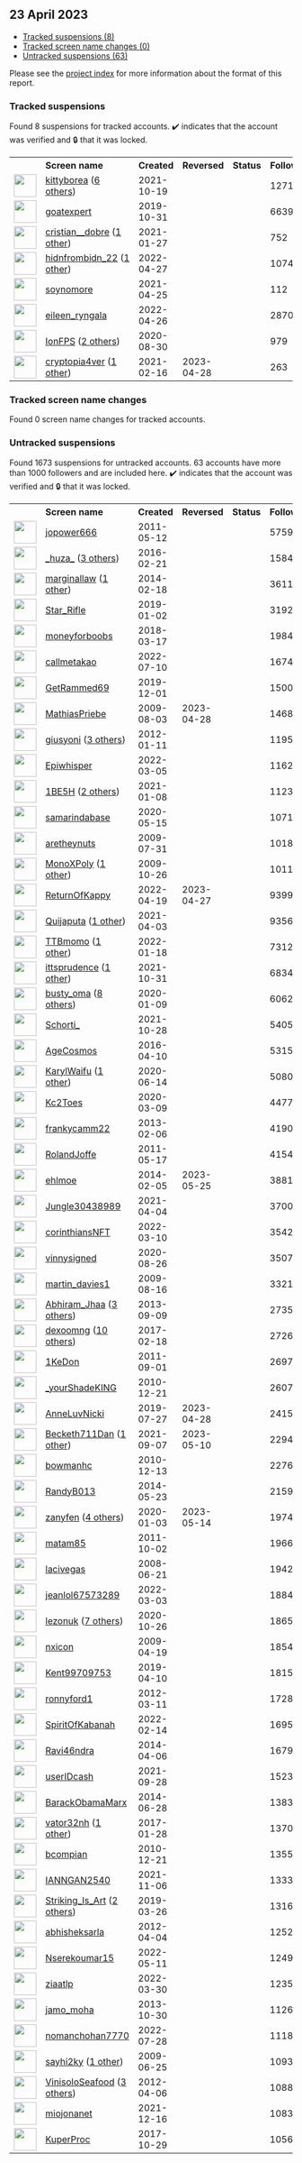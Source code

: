 ## 23 April 2023

* [Tracked suspensions (8)](#tracked-suspensions)
* [Tracked screen name changes (0)](#tracked-screen-name-changes)
* [Untracked suspensions (63)](#untracked-suspensions)

Please see the [project index](https://github.com/travisbrown/twitter-watch) for more information about the format of this report.

### Tracked suspensions

Found 8 suspensions for tracked accounts.
  ✔️ indicates that the account was verified and 🔒 that it was locked.

<table>
    <tr>
        <th></th>
        <th align="left">Screen name</th>
        <th align="left">Created</th>
        <th align="left">Reversed</th>
        <th align="left">Status</th>
        <th align="left">Followers</th>
        <th align="left">Ranking</th></tr>
    </tr>
        <tr>
            <td><a href="https://twitter.com/intent/user?user_id=1450570882846502912">
                <img src="https://pbs.twimg.com/profile_images/1527408571507433472/UWssfGfw_normal.jpg" width="40px" height="40px" align="center"/></a>
            </td>
            <td>
                <a href="https://twitter.com/kittyborea">kittyborea</a>&nbsp;(<a href="https://api.memory.lol/v1/tw/id/1450570882846502912">6 others</a>)&nbsp;</td>
            <td>2021-10-19</td>
            <td></td>
            <td align="center"></td>
            <td>1271</td>
            <td>2042</td>
        </tr>
        <tr>
            <td><a href="https://twitter.com/intent/user?user_id=1189814358043439105">
                <img src="https://pbs.twimg.com/profile_images/1189837839229431809/pw2tyXlE_normal.jpg" width="40px" height="40px" align="center"/></a>
            </td>
            <td>
                <a href="https://twitter.com/goatexpert">goatexpert</a></td>
            <td>2019-10-31</td>
            <td></td>
            <td align="center"></td>
            <td>6639</td>
            <td>10985</td>
        </tr>
        <tr>
            <td><a href="https://twitter.com/intent/user?user_id=1354381852233134083">
                <img src="https://pbs.twimg.com/profile_images/1506372176710152198/1nARpzqn_normal.jpg" width="40px" height="40px" align="center"/></a>
            </td>
            <td>
                <a href="https://twitter.com/cristian__dobre">cristian__dobre</a>&nbsp;(<a href="https://api.memory.lol/v1/tw/id/1354381852233134083">1 other</a>)&nbsp;</td>
            <td>2021-01-27</td>
            <td></td>
            <td align="center"></td>
            <td>752</td>
            <td>18523</td>
        </tr>
        <tr>
            <td><a href="https://twitter.com/intent/user?user_id=1519376861469548546">
                <img src="https://pbs.twimg.com/profile_images/1588886581187846144/BZeOByWZ_normal.jpg" width="40px" height="40px" align="center"/></a>
            </td>
            <td>
                <a href="https://twitter.com/hidnfrombidn_22">hidnfrombidn_22</a>&nbsp;(<a href="https://api.memory.lol/v1/tw/id/1519376861469548546">1 other</a>)&nbsp;</td>
            <td>2022-04-27</td>
            <td></td>
            <td align="center"></td>
            <td>1074</td>
            <td>31327</td>
        </tr>
        <tr>
            <td><a href="https://twitter.com/intent/user?user_id=1386361654871535619">
                <img src="https://pbs.twimg.com/profile_images/1526585790402371585/ekaeSUm9_normal.jpg" width="40px" height="40px" align="center"/></a>
            </td>
            <td>
                <a href="https://twitter.com/soynomore">soynomore</a></td>
            <td>2021-04-25</td>
            <td></td>
            <td align="center"></td>
            <td>112</td>
            <td>50199</td>
        </tr>
        <tr>
            <td><a href="https://twitter.com/intent/user?user_id=1519089482808668166">
                <img src="https://pbs.twimg.com/profile_images/1577812334743093255/14XwgOJ3_normal.jpg" width="40px" height="40px" align="center"/></a>
            </td>
            <td>
                <a href="https://twitter.com/eileen_ryngala">eileen_ryngala</a></td>
            <td>2022-04-26</td>
            <td></td>
            <td align="center"></td>
            <td>2870</td>
            <td>76844</td>
        </tr>
        <tr>
            <td><a href="https://twitter.com/intent/user?user_id=1300116830560845827">
                <img src="https://pbs.twimg.com/profile_images/1596667004597010434/H_Hd5DPa_normal.jpg" width="40px" height="40px" align="center"/></a>
            </td>
            <td>
                <a href="https://twitter.com/IonFPS">IonFPS</a>&nbsp;(<a href="https://api.memory.lol/v1/tw/id/1300116830560845827">2 others</a>)&nbsp;</td>
            <td>2020-08-30</td>
            <td></td>
            <td align="center"></td>
            <td>979</td>
            <td>88008</td>
        </tr>
        <tr>
            <td><a href="https://twitter.com/intent/user?user_id=1361540273982083073">
                <img src="https://pbs.twimg.com/profile_images/1380261429731848192/N4Hv-Kq5_normal.jpg" width="40px" height="40px" align="center"/></a>
            </td>
            <td>
                <a href="https://twitter.com/cryptopia4ver">cryptopia4ver</a>&nbsp;(<a href="https://api.memory.lol/v1/tw/id/1361540273982083073">1 other</a>)&nbsp;</td>
            <td>2021-02-16</td>
            <td>2023-04-28</td>
            <td align="center"></td>
            <td>263</td>
            <td>90033</td>
        </tr></table>

### Tracked screen name changes

Found 0 screen name changes for tracked accounts.

### Untracked suspensions

Found 1673 suspensions for untracked accounts.
63 accounts have more than 1000 followers and are included here.
  ✔️ indicates that the account was verified and 🔒 that it was locked.

<table>
    <tr>
        <th></th>
        <th align="left">Screen name</th>
        <th align="left">Created</th>
        <th align="left">Reversed</th>
        <th align="left">Status</th>
        <th align="left">Followers</th>
    </tr>
        <tr>
            <td><a href="https://twitter.com/intent/user?user_id=297302006">
                <img src="https://pbs.twimg.com/profile_images/1588272742083825670/5z1NEGqM_normal.jpg" width="40px" height="40px" align="center"/></a>
            </td>
            <td>
                <a href="https://twitter.com/jopower666">jopower666</a></td>
            <td>2011-05-12</td>
            <td></td>
            <td align="center"></td>
            <td>575978</td>
        </tr>
        <tr>
            <td><a href="https://twitter.com/intent/user?user_id=701297480210784256">
                <img src="https://pbs.twimg.com/profile_images/1561076924818014208/EIIN6iEq_normal.jpg" width="40px" height="40px" align="center"/></a>
            </td>
            <td>
                <a href="https://twitter.com/_huza_">_huza_</a>&nbsp;(<a href="https://api.memory.lol/v1/tw/id/701297480210784256">3 others</a>)&nbsp;</td>
            <td>2016-02-21</td>
            <td></td>
            <td align="center"></td>
            <td>158458</td>
        </tr>
        <tr>
            <td><a href="https://twitter.com/intent/user?user_id=2349379614">
                <img src="https://pbs.twimg.com/profile_images/1354496074577104898/QXXs816c_normal.jpg" width="40px" height="40px" align="center"/></a>
            </td>
            <td>
                <a href="https://twitter.com/marginallaw">marginallaw</a>&nbsp;(<a href="https://api.memory.lol/v1/tw/id/2349379614">1 other</a>)&nbsp;</td>
            <td>2014-02-18</td>
            <td></td>
            <td align="center"></td>
            <td>36110</td>
        </tr>
        <tr>
            <td><a href="https://twitter.com/intent/user?user_id=1080540771303018497">
                <img src="https://pbs.twimg.com/profile_images/1445944939125293058/LNtEDEN5_normal.jpg" width="40px" height="40px" align="center"/></a>
            </td>
            <td>
                <a href="https://twitter.com/Star_Rifle">Star_Rifle</a></td>
            <td>2019-01-02</td>
            <td></td>
            <td align="center"></td>
            <td>31924</td>
        </tr>
        <tr>
            <td><a href="https://twitter.com/intent/user?user_id=974868588048912389">
                <img src="https://pbs.twimg.com/profile_images/1285794118569009153/p3QNzobp_normal.jpg" width="40px" height="40px" align="center"/></a>
            </td>
            <td>
                <a href="https://twitter.com/moneyforboobs">moneyforboobs</a></td>
            <td>2018-03-17</td>
            <td></td>
            <td align="center"></td>
            <td>19842</td>
        </tr>
        <tr>
            <td><a href="https://twitter.com/intent/user?user_id=1546145484582096898">
                <img src="https://pbs.twimg.com/profile_images/1591180788342685696/ptmy35pu_normal.png" width="40px" height="40px" align="center"/></a>
            </td>
            <td>
                <a href="https://twitter.com/callmetakao">callmetakao</a></td>
            <td>2022-07-10</td>
            <td></td>
            <td align="center"></td>
            <td>16744</td>
        </tr>
        <tr>
            <td><a href="https://twitter.com/intent/user?user_id=1200954885392551936">
                <img src="https://pbs.twimg.com/profile_images/1356077903868526595/M6GXiT1o_normal.jpg" width="40px" height="40px" align="center"/></a>
            </td>
            <td>
                <a href="https://twitter.com/GetRammed69">GetRammed69</a></td>
            <td>2019-12-01</td>
            <td></td>
            <td align="center"></td>
            <td>15003</td>
        </tr>
        <tr>
            <td><a href="https://twitter.com/intent/user?user_id=62458253">
                <img src="https://pbs.twimg.com/profile_images/1440237268728356867/ua9uyNmO_normal.jpg" width="40px" height="40px" align="center"/></a>
            </td>
            <td>
                <a href="https://twitter.com/MathiasPriebe">MathiasPriebe</a></td>
            <td>2009-08-03</td>
            <td>2023-04-28</td>
            <td align="center"></td>
            <td>14682</td>
        </tr>
        <tr>
            <td><a href="https://twitter.com/intent/user?user_id=461019019">
                <img src="https://pbs.twimg.com/profile_images/1483123668968480778/3dQyX95e_normal.jpg" width="40px" height="40px" align="center"/></a>
            </td>
            <td>
                <a href="https://twitter.com/giusyoni">giusyoni</a>&nbsp;(<a href="https://api.memory.lol/v1/tw/id/461019019">3 others</a>)&nbsp;</td>
            <td>2012-01-11</td>
            <td></td>
            <td align="center"></td>
            <td>11951</td>
        </tr>
        <tr>
            <td><a href="https://twitter.com/intent/user?user_id=1499983116017930241">
                <img src="https://pbs.twimg.com/profile_images/1499983332624322562/jXT8Jqp2_normal.jpg" width="40px" height="40px" align="center"/></a>
            </td>
            <td>
                <a href="https://twitter.com/Epiwhisper">Epiwhisper</a></td>
            <td>2022-03-05</td>
            <td></td>
            <td align="center"></td>
            <td>11623</td>
        </tr>
        <tr>
            <td><a href="https://twitter.com/intent/user?user_id=1347503157371396099">
                <img src="https://pbs.twimg.com/profile_images/1598242318955565057/iUeZF0eA_normal.jpg" width="40px" height="40px" align="center"/></a>
            </td>
            <td>
                <a href="https://twitter.com/1BE5H">1BE5H</a>&nbsp;(<a href="https://api.memory.lol/v1/tw/id/1347503157371396099">2 others</a>)&nbsp;</td>
            <td>2021-01-08</td>
            <td></td>
            <td align="center"></td>
            <td>11230</td>
        </tr>
        <tr>
            <td><a href="https://twitter.com/intent/user?user_id=1261272333911613440">
                <img src="https://pbs.twimg.com/profile_images/1576334336072163329/Rx8C2Lr1_normal.jpg" width="40px" height="40px" align="center"/></a>
            </td>
            <td>
                <a href="https://twitter.com/samarindabase">samarindabase</a></td>
            <td>2020-05-15</td>
            <td></td>
            <td align="center"></td>
            <td>10710</td>
        </tr>
        <tr>
            <td><a href="https://twitter.com/intent/user?user_id=61866666">
                <img src="https://pbs.twimg.com/profile_images/1259765289/Dave_1__normal.jpg" width="40px" height="40px" align="center"/></a>
            </td>
            <td>
                <a href="https://twitter.com/aretheynuts">aretheynuts</a></td>
            <td>2009-07-31</td>
            <td></td>
            <td align="center"></td>
            <td>10184</td>
        </tr>
        <tr>
            <td><a href="https://twitter.com/intent/user?user_id=85259767">
                <img src="https://pbs.twimg.com/profile_images/1473466991667298304/6m2jM_-__normal.jpg" width="40px" height="40px" align="center"/></a>
            </td>
            <td>
                <a href="https://twitter.com/MonoXPoly">MonoXPoly</a>&nbsp;(<a href="https://api.memory.lol/v1/tw/id/85259767">1 other</a>)&nbsp;</td>
            <td>2009-10-26</td>
            <td></td>
            <td align="center"></td>
            <td>10118</td>
        </tr>
        <tr>
            <td><a href="https://twitter.com/intent/user?user_id=1516493709566742534">
                <img src="https://pbs.twimg.com/profile_images/1516493870149865475/zSKNBlg7_normal.jpg" width="40px" height="40px" align="center"/></a>
            </td>
            <td>
                <a href="https://twitter.com/ReturnOfKappy">ReturnOfKappy</a></td>
            <td>2022-04-19</td>
            <td>2023-04-27</td>
            <td align="center"></td>
            <td>9399</td>
        </tr>
        <tr>
            <td><a href="https://twitter.com/intent/user?user_id=1378287785145171973">
                <img src="https://pbs.twimg.com/profile_images/1557685942760210434/Jk9mNSy1_normal.jpg" width="40px" height="40px" align="center"/></a>
            </td>
            <td>
                <a href="https://twitter.com/Quijaputa">Quijaputa</a>&nbsp;(<a href="https://api.memory.lol/v1/tw/id/1378287785145171973">1 other</a>)&nbsp;</td>
            <td>2021-04-03</td>
            <td></td>
            <td align="center"></td>
            <td>9356</td>
        </tr>
        <tr>
            <td><a href="https://twitter.com/intent/user?user_id=1483494542712381440">
                <img src="https://pbs.twimg.com/profile_images/1596870462578925568/Dij_P7Ec_normal.jpg" width="40px" height="40px" align="center"/></a>
            </td>
            <td>
                <a href="https://twitter.com/TTBmomo">TTBmomo</a>&nbsp;(<a href="https://api.memory.lol/v1/tw/id/1483494542712381440">1 other</a>)&nbsp;</td>
            <td>2022-01-18</td>
            <td></td>
            <td align="center"></td>
            <td>7312</td>
        </tr>
        <tr>
            <td><a href="https://twitter.com/intent/user?user_id=1454820650644815876">
                <img src="https://pbs.twimg.com/profile_images/1593934408737775621/ZuNMdPDI_normal.jpg" width="40px" height="40px" align="center"/></a>
            </td>
            <td>
                <a href="https://twitter.com/ittsprudence">ittsprudence</a>&nbsp;(<a href="https://api.memory.lol/v1/tw/id/1454820650644815876">1 other</a>)&nbsp;</td>
            <td>2021-10-31</td>
            <td></td>
            <td align="center"></td>
            <td>6834</td>
        </tr>
        <tr>
            <td><a href="https://twitter.com/intent/user?user_id=1215180092659392512">
                <img src="https://pbs.twimg.com/profile_images/1598050108012171273/wRhzfAUB_normal.jpg" width="40px" height="40px" align="center"/></a>
            </td>
            <td>
                <a href="https://twitter.com/busty_oma">busty_oma</a>&nbsp;(<a href="https://api.memory.lol/v1/tw/id/1215180092659392512">8 others</a>)&nbsp;</td>
            <td>2020-01-09</td>
            <td></td>
            <td align="center"></td>
            <td>6062</td>
        </tr>
        <tr>
            <td><a href="https://twitter.com/intent/user?user_id=1453810165602467843">
                <img src="https://pbs.twimg.com/profile_images/1598668083257921540/ILgakmsq_normal.jpg" width="40px" height="40px" align="center"/></a>
            </td>
            <td>
                <a href="https://twitter.com/Schorti_">Schorti_</a></td>
            <td>2021-10-28</td>
            <td></td>
            <td align="center"></td>
            <td>5405</td>
        </tr>
        <tr>
            <td><a href="https://twitter.com/intent/user?user_id=719003733997150208">
                <img src="https://pbs.twimg.com/profile_images/1598526358669340672/90NwMV0q_normal.jpg" width="40px" height="40px" align="center"/></a>
            </td>
            <td>
                <a href="https://twitter.com/AgeCosmos">AgeCosmos</a></td>
            <td>2016-04-10</td>
            <td></td>
            <td align="center"></td>
            <td>5315</td>
        </tr>
        <tr>
            <td><a href="https://twitter.com/intent/user?user_id=1272154016638738437">
                <img src="https://pbs.twimg.com/profile_images/1597656656598507520/jdb0S4Rv_normal.jpg" width="40px" height="40px" align="center"/></a>
            </td>
            <td>
                <a href="https://twitter.com/KarylWaifu">KarylWaifu</a>&nbsp;(<a href="https://api.memory.lol/v1/tw/id/1272154016638738437">1 other</a>)&nbsp;</td>
            <td>2020-06-14</td>
            <td></td>
            <td align="center"></td>
            <td>5080</td>
        </tr>
        <tr>
            <td><a href="https://twitter.com/intent/user?user_id=1236859808659243015">
                <img src="https://pbs.twimg.com/profile_images/1561438690467004418/-0y3grPd_normal.jpg" width="40px" height="40px" align="center"/></a>
            </td>
            <td>
                <a href="https://twitter.com/Kc2Toes">Kc2Toes</a></td>
            <td>2020-03-09</td>
            <td></td>
            <td align="center"></td>
            <td>4477</td>
        </tr>
        <tr>
            <td><a href="https://twitter.com/intent/user?user_id=1155266749">
                <img src="https://pbs.twimg.com/profile_images/514562541393965057/yy6y88E__normal.jpeg" width="40px" height="40px" align="center"/></a>
            </td>
            <td>
                <a href="https://twitter.com/frankycamm22">frankycamm22</a></td>
            <td>2013-02-06</td>
            <td></td>
            <td align="center"></td>
            <td>4190</td>
        </tr>
        <tr>
            <td><a href="https://twitter.com/intent/user?user_id=300077989">
                <img src="https://pbs.twimg.com/profile_images/1357261593/roland-joffe-on-the-set-of-there-be-dragons_normal.jpg" width="40px" height="40px" align="center"/></a>
            </td>
            <td>
                <a href="https://twitter.com/RolandJoffe">RolandJoffe</a></td>
            <td>2011-05-17</td>
            <td></td>
            <td align="center"></td>
            <td>4154</td>
        </tr>
        <tr>
            <td><a href="https://twitter.com/intent/user?user_id=2328445813">
                <img src="https://pbs.twimg.com/profile_images/1596386692247625730/6NeJCEIV_normal.jpg" width="40px" height="40px" align="center"/></a>
            </td>
            <td>
                <a href="https://twitter.com/ehlmoe">ehlmoe</a></td>
            <td>2014-02-05</td>
            <td>2023-05-25</td>
            <td align="center"></td>
            <td>3881</td>
        </tr>
        <tr>
            <td><a href="https://twitter.com/intent/user?user_id=1378692656293875718">
                <img src="https://pbs.twimg.com/profile_images/1549190608333701120/LKLr11W1_normal.jpg" width="40px" height="40px" align="center"/></a>
            </td>
            <td>
                <a href="https://twitter.com/Jungle30438989">Jungle30438989</a></td>
            <td>2021-04-04</td>
            <td></td>
            <td align="center"></td>
            <td>3700</td>
        </tr>
        <tr>
            <td><a href="https://twitter.com/intent/user?user_id=1501727435100147717">
                <img src="https://pbs.twimg.com/profile_images/1504122587051397129/SDZMwVyq_normal.png" width="40px" height="40px" align="center"/></a>
            </td>
            <td>
                <a href="https://twitter.com/corinthiansNFT">corinthiansNFT</a></td>
            <td>2022-03-10</td>
            <td></td>
            <td align="center"></td>
            <td>3542</td>
        </tr>
        <tr>
            <td><a href="https://twitter.com/intent/user?user_id=1298627889462747136">
                <img src="https://pbs.twimg.com/profile_images/1598384055661330438/GhAjZw-q_normal.jpg" width="40px" height="40px" align="center"/></a>
            </td>
            <td>
                <a href="https://twitter.com/vinnysigned">vinnysigned</a></td>
            <td>2020-08-26</td>
            <td></td>
            <td align="center"></td>
            <td>3507</td>
        </tr>
        <tr>
            <td><a href="https://twitter.com/intent/user?user_id=66148782">
                <img src="https://pbs.twimg.com/profile_images/1457629184776355841/A_ea67SJ_normal.jpg" width="40px" height="40px" align="center"/></a>
            </td>
            <td>
                <a href="https://twitter.com/martin_davies1">martin_davies1</a></td>
            <td>2009-08-16</td>
            <td></td>
            <td align="center"></td>
            <td>3321</td>
        </tr>
        <tr>
            <td><a href="https://twitter.com/intent/user?user_id=1844872608">
                <img src="https://pbs.twimg.com/profile_images/1381110129941114885/YKJ0Dye-_normal.jpg" width="40px" height="40px" align="center"/></a>
            </td>
            <td>
                <a href="https://twitter.com/Abhiram_Jhaa">Abhiram_Jhaa</a>&nbsp;(<a href="https://api.memory.lol/v1/tw/id/1844872608">3 others</a>)&nbsp;</td>
            <td>2013-09-09</td>
            <td></td>
            <td align="center"></td>
            <td>2735</td>
        </tr>
        <tr>
            <td><a href="https://twitter.com/intent/user?user_id=833058569134211072">
                <img src="https://pbs.twimg.com/profile_images/1471961039717773314/IA-CbzHT_normal.jpg" width="40px" height="40px" align="center"/></a>
            </td>
            <td>
                <a href="https://twitter.com/dexoomng">dexoomng</a>&nbsp;(<a href="https://api.memory.lol/v1/tw/id/833058569134211072">10 others</a>)&nbsp;</td>
            <td>2017-02-18</td>
            <td></td>
            <td align="center"></td>
            <td>2726</td>
        </tr>
        <tr>
            <td><a href="https://twitter.com/intent/user?user_id=366199918">
                <img src="https://pbs.twimg.com/profile_images/1383606824323010574/QEz6DNSn_normal.jpg" width="40px" height="40px" align="center"/></a>
            </td>
            <td>
                <a href="https://twitter.com/1KeDon">1KeDon</a></td>
            <td>2011-09-01</td>
            <td></td>
            <td align="center"></td>
            <td>2697</td>
        </tr>
        <tr>
            <td><a href="https://twitter.com/intent/user?user_id=229170531">
                <img src="https://pbs.twimg.com/profile_images/1565915563758702594/nOXOZyoh_normal.jpg" width="40px" height="40px" align="center"/></a>
            </td>
            <td>
                <a href="https://twitter.com/_yourShadeKING">_yourShadeKING</a></td>
            <td>2010-12-21</td>
            <td></td>
            <td align="center"></td>
            <td>2607</td>
        </tr>
        <tr>
            <td><a href="https://twitter.com/intent/user?user_id=1154981400942129152">
                <img src="https://pbs.twimg.com/profile_images/1518747064728961031/_kDi7ghk_normal.jpg" width="40px" height="40px" align="center"/></a>
            </td>
            <td>
                <a href="https://twitter.com/AnneLuvNicki">AnneLuvNicki</a></td>
            <td>2019-07-27</td>
            <td>2023-04-28</td>
            <td align="center"></td>
            <td>2415</td>
        </tr>
        <tr>
            <td><a href="https://twitter.com/intent/user?user_id=1435032192942428160">
                <img src="https://pbs.twimg.com/profile_images/1555021933401427969/kRPG-Qu1_normal.jpg" width="40px" height="40px" align="center"/></a>
            </td>
            <td>
                <a href="https://twitter.com/Becketh711Dan">Becketh711Dan</a>&nbsp;(<a href="https://api.memory.lol/v1/tw/id/1435032192942428160">1 other</a>)&nbsp;</td>
            <td>2021-09-07</td>
            <td>2023-05-10</td>
            <td align="center"></td>
            <td>2294</td>
        </tr>
        <tr>
            <td><a href="https://twitter.com/intent/user?user_id=226015184">
                <img src="https://pbs.twimg.com/profile_images/1568252832578506752/QN3UxGkt_normal.jpg" width="40px" height="40px" align="center"/></a>
            </td>
            <td>
                <a href="https://twitter.com/bowmanhc">bowmanhc</a></td>
            <td>2010-12-13</td>
            <td></td>
            <td align="center"></td>
            <td>2276</td>
        </tr>
        <tr>
            <td><a href="https://twitter.com/intent/user?user_id=2516858538">
                <img src="https://pbs.twimg.com/profile_images/1592029475671363585/-7zhU4pj_normal.jpg" width="40px" height="40px" align="center"/></a>
            </td>
            <td>
                <a href="https://twitter.com/RandyB013">RandyB013</a></td>
            <td>2014-05-23</td>
            <td></td>
            <td align="center"></td>
            <td>2159</td>
        </tr>
        <tr>
            <td><a href="https://twitter.com/intent/user?user_id=1212972152296636416">
                <img src="https://pbs.twimg.com/profile_images/1549450638437801986/_Uc2EXa7_normal.jpg" width="40px" height="40px" align="center"/></a>
            </td>
            <td>
                <a href="https://twitter.com/zanyfen">zanyfen</a>&nbsp;(<a href="https://api.memory.lol/v1/tw/id/1212972152296636416">4 others</a>)&nbsp;</td>
            <td>2020-01-03</td>
            <td>2023-05-14</td>
            <td align="center"></td>
            <td>1974</td>
        </tr>
        <tr>
            <td><a href="https://twitter.com/intent/user?user_id=383953999">
                <img src="https://pbs.twimg.com/profile_images/1065406805742891008/gz9A20Zw_normal.jpg" width="40px" height="40px" align="center"/></a>
            </td>
            <td>
                <a href="https://twitter.com/matam85">matam85</a></td>
            <td>2011-10-02</td>
            <td></td>
            <td align="center"></td>
            <td>1966</td>
        </tr>
        <tr>
            <td><a href="https://twitter.com/intent/user?user_id=15193537">
                <img src="https://pbs.twimg.com/profile_images/1559245694422003712/Dw9IAlry_normal.jpg" width="40px" height="40px" align="center"/></a>
            </td>
            <td>
                <a href="https://twitter.com/lacivegas">lacivegas</a></td>
            <td>2008-06-21</td>
            <td></td>
            <td align="center"></td>
            <td>1942</td>
        </tr>
        <tr>
            <td><a href="https://twitter.com/intent/user?user_id=1499482882615787524">
                <img src="https://pbs.twimg.com/profile_images/1535356190435299336/CczBIR6M_normal.jpg" width="40px" height="40px" align="center"/></a>
            </td>
            <td>
                <a href="https://twitter.com/jeanlol67573289">jeanlol67573289</a></td>
            <td>2022-03-03</td>
            <td></td>
            <td align="center"></td>
            <td>1884</td>
        </tr>
        <tr>
            <td><a href="https://twitter.com/intent/user?user_id=1320814810297151489">
                <img src="https://pbs.twimg.com/profile_images/1595103346167353349/L445Zmoq_normal.jpg" width="40px" height="40px" align="center"/></a>
            </td>
            <td>
                <a href="https://twitter.com/lezonuk">lezonuk</a>&nbsp;(<a href="https://api.memory.lol/v1/tw/id/1320814810297151489">7 others</a>)&nbsp;</td>
            <td>2020-10-26</td>
            <td></td>
            <td align="center"></td>
            <td>1865</td>
        </tr>
        <tr>
            <td><a href="https://twitter.com/intent/user?user_id=33094605">
                <img src="https://pbs.twimg.com/profile_images/696688073338417152/PN5CXk-d_normal.jpg" width="40px" height="40px" align="center"/></a>
            </td>
            <td>
                <a href="https://twitter.com/nxicon">nxicon</a></td>
            <td>2009-04-19</td>
            <td></td>
            <td align="center"></td>
            <td>1854</td>
        </tr>
        <tr>
            <td><a href="https://twitter.com/intent/user?user_id=1115859879183495169">
                <img src="https://pbs.twimg.com/profile_images/1578149619686670342/--MuvjxF_normal.jpg" width="40px" height="40px" align="center"/></a>
            </td>
            <td>
                <a href="https://twitter.com/Kent99709753">Kent99709753</a></td>
            <td>2019-04-10</td>
            <td></td>
            <td align="center"></td>
            <td>1815</td>
        </tr>
        <tr>
            <td><a href="https://twitter.com/intent/user?user_id=521754317">
                <img src="https://pbs.twimg.com/profile_images/853596435484430338/6NLtkAhR_normal.jpg" width="40px" height="40px" align="center"/></a>
            </td>
            <td>
                <a href="https://twitter.com/ronnyford1">ronnyford1</a></td>
            <td>2012-03-11</td>
            <td></td>
            <td align="center"></td>
            <td>1728</td>
        </tr>
        <tr>
            <td><a href="https://twitter.com/intent/user?user_id=1493316657657389059">
                <img src="https://pbs.twimg.com/profile_images/1493318203526856712/l-EATCMq_normal.jpg" width="40px" height="40px" align="center"/></a>
            </td>
            <td>
                <a href="https://twitter.com/SpiritOfKabanah">SpiritOfKabanah</a></td>
            <td>2022-02-14</td>
            <td></td>
            <td align="center"></td>
            <td>1695</td>
        </tr>
        <tr>
            <td><a href="https://twitter.com/intent/user?user_id=2430723050">
                <img src="https://pbs.twimg.com/profile_images/1555143651126571008/JfotwjKu_normal.jpg" width="40px" height="40px" align="center"/></a>
            </td>
            <td>
                <a href="https://twitter.com/Ravi46ndra">Ravi46ndra</a></td>
            <td>2014-04-06</td>
            <td></td>
            <td align="center"></td>
            <td>1679</td>
        </tr>
        <tr>
            <td><a href="https://twitter.com/intent/user?user_id=1442690171632242690">
                <img src="https://pbs.twimg.com/profile_images/1445911027581870083/ans8W7Is_normal.jpg" width="40px" height="40px" align="center"/></a>
            </td>
            <td>
                <a href="https://twitter.com/userIDcash">userIDcash</a></td>
            <td>2021-09-28</td>
            <td></td>
            <td align="center"></td>
            <td>1523</td>
        </tr>
        <tr>
            <td><a href="https://twitter.com/intent/user?user_id=2593061460">
                <img src="https://pbs.twimg.com/profile_images/1563361777596764162/10NfN4d7_normal.jpg" width="40px" height="40px" align="center"/></a>
            </td>
            <td>
                <a href="https://twitter.com/BarackObamaMarx">BarackObamaMarx</a></td>
            <td>2014-06-28</td>
            <td></td>
            <td align="center"></td>
            <td>1383</td>
        </tr>
        <tr>
            <td><a href="https://twitter.com/intent/user?user_id=825153313746231297">
                <img src="https://pbs.twimg.com/profile_images/1597633008621604864/pBOUJLtH_normal.jpg" width="40px" height="40px" align="center"/></a>
            </td>
            <td>
                <a href="https://twitter.com/vator32nh">vator32nh</a>&nbsp;(<a href="https://api.memory.lol/v1/tw/id/825153313746231297">1 other</a>)&nbsp;</td>
            <td>2017-01-28</td>
            <td></td>
            <td align="center"></td>
            <td>1370</td>
        </tr>
        <tr>
            <td><a href="https://twitter.com/intent/user?user_id=228941951">
                <img src="https://pbs.twimg.com/profile_images/1081983604882690048/2NGQIlHu_normal.jpg" width="40px" height="40px" align="center"/></a>
            </td>
            <td>
                <a href="https://twitter.com/bcompian">bcompian</a></td>
            <td>2010-12-21</td>
            <td></td>
            <td align="center"></td>
            <td>1355</td>
        </tr>
        <tr>
            <td><a href="https://twitter.com/intent/user?user_id=1456803393788383233">
                <img src="https://pbs.twimg.com/profile_images/1456803630321971209/bpltjZYi_normal.png" width="40px" height="40px" align="center"/></a>
            </td>
            <td>
                <a href="https://twitter.com/IANNGAN2540">IANNGAN2540</a></td>
            <td>2021-11-06</td>
            <td></td>
            <td align="center"></td>
            <td>1333</td>
        </tr>
        <tr>
            <td><a href="https://twitter.com/intent/user?user_id=1110669482303913984">
                <img src="https://pbs.twimg.com/profile_images/1589144709678735361/8GMueTej_normal.jpg" width="40px" height="40px" align="center"/></a>
            </td>
            <td>
                <a href="https://twitter.com/Striking_Is_Art">Striking_Is_Art</a>&nbsp;(<a href="https://api.memory.lol/v1/tw/id/1110669482303913984">2 others</a>)&nbsp;</td>
            <td>2019-03-26</td>
            <td></td>
            <td align="center"></td>
            <td>1316</td>
        </tr>
        <tr>
            <td><a href="https://twitter.com/intent/user?user_id=545071443">
                <img src="https://pbs.twimg.com/profile_images/1558494581632962560/aqTbUUaO_normal.jpg" width="40px" height="40px" align="center"/></a>
            </td>
            <td>
                <a href="https://twitter.com/abhisheksarla">abhisheksarla</a></td>
            <td>2012-04-04</td>
            <td></td>
            <td align="center"></td>
            <td>1252</td>
        </tr>
        <tr>
            <td><a href="https://twitter.com/intent/user?user_id=1524279400136589312">
                <img src="https://pbs.twimg.com/profile_images/1598300635438399488/bVKYvmLy_normal.jpg" width="40px" height="40px" align="center"/></a>
            </td>
            <td>
                <a href="https://twitter.com/Nserekoumar15">Nserekoumar15</a></td>
            <td>2022-05-11</td>
            <td></td>
            <td align="center"></td>
            <td>1249</td>
        </tr>
        <tr>
            <td><a href="https://twitter.com/intent/user?user_id=1509220178575380487">
                <img src="https://pbs.twimg.com/profile_images/1588516888207917058/Cqk-m5Jn_normal.jpg" width="40px" height="40px" align="center"/></a>
            </td>
            <td>
                <a href="https://twitter.com/ziaatlp">ziaatlp</a></td>
            <td>2022-03-30</td>
            <td></td>
            <td align="center"></td>
            <td>1235</td>
        </tr>
        <tr>
            <td><a href="https://twitter.com/intent/user?user_id=2160194219">
                <img src="https://pbs.twimg.com/profile_images/1397666307785515014/aQSJj9S5_normal.jpg" width="40px" height="40px" align="center"/></a>
            </td>
            <td>
                <a href="https://twitter.com/jamo_moha">jamo_moha</a></td>
            <td>2013-10-30</td>
            <td></td>
            <td align="center"></td>
            <td>1126</td>
        </tr>
        <tr>
            <td><a href="https://twitter.com/intent/user?user_id=1552545570492923904">
                <img src="https://pbs.twimg.com/profile_images/1590785541603205121/eNLMPQTX_normal.jpg" width="40px" height="40px" align="center"/></a>
            </td>
            <td>
                <a href="https://twitter.com/nomanchohan7770">nomanchohan7770</a></td>
            <td>2022-07-28</td>
            <td></td>
            <td align="center"></td>
            <td>1118</td>
        </tr>
        <tr>
            <td><a href="https://twitter.com/intent/user?user_id=50589322">
                <img src="https://pbs.twimg.com/profile_images/561508336818868227/h-kiKdkE_normal.jpeg" width="40px" height="40px" align="center"/></a>
            </td>
            <td>
                <a href="https://twitter.com/sayhi2ky">sayhi2ky</a>&nbsp;(<a href="https://api.memory.lol/v1/tw/id/50589322">1 other</a>)&nbsp;</td>
            <td>2009-06-25</td>
            <td></td>
            <td align="center"></td>
            <td>1093</td>
        </tr>
        <tr>
            <td><a href="https://twitter.com/intent/user?user_id=546762460">
                <img src="https://pbs.twimg.com/profile_images/1596394249100075009/6OAMmtoJ_normal.jpg" width="40px" height="40px" align="center"/></a>
            </td>
            <td>
                <a href="https://twitter.com/VinisoloSeafood">VinisoloSeafood</a>&nbsp;(<a href="https://api.memory.lol/v1/tw/id/546762460">3 others</a>)&nbsp;</td>
            <td>2012-04-06</td>
            <td></td>
            <td align="center"></td>
            <td>1088</td>
        </tr>
        <tr>
            <td><a href="https://twitter.com/intent/user?user_id=1471513053610975241">
                <img src="https://pbs.twimg.com/profile_images/1589674120962342912/1pMTZmJy_normal.jpg" width="40px" height="40px" align="center"/></a>
            </td>
            <td>
                <a href="https://twitter.com/miojonanet">miojonanet</a></td>
            <td>2021-12-16</td>
            <td></td>
            <td align="center"></td>
            <td>1083</td>
        </tr>
        <tr>
            <td><a href="https://twitter.com/intent/user?user_id=924736966972903425">
                <img src="https://pbs.twimg.com/profile_images/1301977097678794757/6GNy4aKn_normal.jpg" width="40px" height="40px" align="center"/></a>
            </td>
            <td>
                <a href="https://twitter.com/KuperProc">KuperProc</a></td>
            <td>2017-10-29</td>
            <td></td>
            <td align="center"></td>
            <td>1056</td>
        </tr></table>
